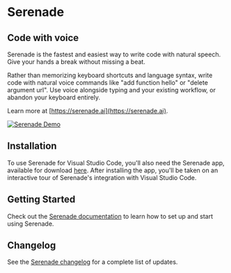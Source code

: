 # Serenade

## Code with voice

Serenade is the fastest and easiest way to write code with natural speech. Give your hands a break without missing a beat.

Rather than memorizing keyboard shortcuts and language syntax, write code with natural voice commands like "add function hello" or "delete argument url". Use voice alongside typing and your existing workflow, or abandon your keyboard entirely.

Learn more at [https://serenade.ai](https://serenade.ai).

[![Serenade Demo](https://cdn.serenade.ai/img/develop-naturally.gif)](https://serenade.ai/)

## Installation

To use Serenade for Visual Studio Code, you'll also need the Serenade app, available for download [here](https://serenade.ai/download). After installing the app, you'll be taken on an interactive tour of Serenade's integration with Visual Studio Code.

## Getting Started

Check out the [Serenade documentation](https://serenade.ai/learn) to learn how to set up and start using Serenade.

## Changelog

See the [Serenade changelog](https://serenade.ai/changelog) for a complete list of updates.
